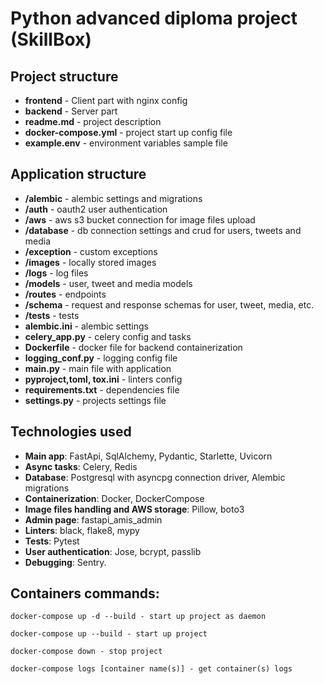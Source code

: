 # Python advanced diploma project (SkillBox)

## Project structure
* **frontend** - Client part with nginx config
* **backend** - Server part
* **readme.md** - project description
* **docker-compose.yml** - project start up config file 
* **example.env** - environment variables sample file

## Application structure
* **/alembic** - alembic settings and migrations
* **/auth** - oauth2 user authentication
* **/aws** - aws s3 bucket connection for image files upload
* **/database** - db connection settings and crud for users, tweets and media
* **/exception** - custom exceptions
* **/images** - locally stored images
* **/logs** - log files
* **/models** - user, tweet and media models
* **/routes** - endpoints
* **/schema** - request and response schemas for user, tweet, media, etc.
* **/tests** - tests
* **alembic.ini** - alembic settings
* **celery_app.py** - celery config and tasks
* **Dockerfile** - docker file for backend containerization
* **logging_conf.py** - logging config file
* **main.py** - main file with application
* **pyproject,toml, tox.ini** - linters config
* **requirements.txt** - dependencies file
* **settings.py** - projects settings file

## Technologies used
* **Main app**: FastApi, SqlAlchemy, Pydantic, Starlette, Uvicorn
* **Async tasks**: Celery, Redis
* **Database**: Postgresql with asyncpg connection driver, Alembic migrations
* **Containerization**: Docker, DockerCompose
* **Image files handling and AWS storage**: Pillow, boto3
* **Admin page**: fastapi_amis_admin
* **Linters**: black, flake8, mypy
* **Tests**: Pytest
* **User authentication**: Jose, bcrypt, passlib
* **Debugging**: Sentry.

## Containers commands:
```shell
docker-compose up -d --build - start up project as daemon
```
```shell
docker-compose up --build - start up project
```
```shell
docker-compose down - stop project
```
```shell
docker-compose logs [container name(s)] - get container(s) logs
```